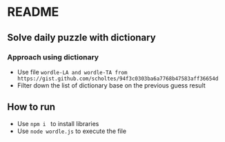 # README

## Solve daily puzzle with dictionary

### Approach using dictionary
- Use file ```wordle-LA and wordle-TA from https://gist.github.com/scholtes/94f3c0303ba6a7768b47583aff36654d```
- Filter down the list of dictionary base on the previous guess result

## How to run
- Use ```npm i ``` to install libraries
- Use ```node wordle.js``` to execute the file